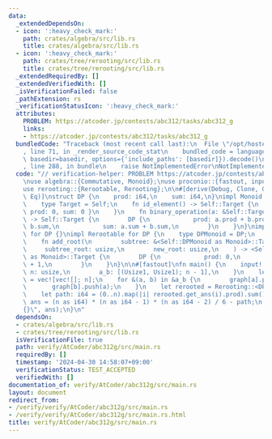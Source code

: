 ```yaml
---
data:
  _extendedDependsOn:
  - icon: ':heavy_check_mark:'
    path: crates/algebra/src/lib.rs
    title: crates/algebra/src/lib.rs
  - icon: ':heavy_check_mark:'
    path: crates/tree/rerooting/src/lib.rs
    title: crates/tree/rerooting/src/lib.rs
  _extendedRequiredBy: []
  _extendedVerifiedWith: []
  _isVerificationFailed: false
  _pathExtension: rs
  _verificationStatusIcon: ':heavy_check_mark:'
  attributes:
    PROBLEM: https://atcoder.jp/contests/abc312/tasks/abc312_g
    links:
    - https://atcoder.jp/contests/abc312/tasks/abc312_g
  bundledCode: "Traceback (most recent call last):\n  File \"/opt/hostedtoolcache/Python/3.10.14/x64/lib/python3.10/site-packages/onlinejudge_verify/documentation/build.py\"\
    , line 71, in _render_source_code_stat\n    bundled_code = language.bundle(stat.path,\
    \ basedir=basedir, options={'include_paths': [basedir]}).decode()\n  File \"/opt/hostedtoolcache/Python/3.10.14/x64/lib/python3.10/site-packages/onlinejudge_verify/languages/rust.py\"\
    , line 288, in bundle\n    raise NotImplementedError\nNotImplementedError\n"
  code: "// verification-helper: PROBLEM https://atcoder.jp/contests/abc312/tasks/abc312_g\n\
    \nuse algebra::{Commutative, Monoid};\nuse proconio::{fastout, input, marker::Usize1};\n\
    use rerooting::{Rerootable, Rerooting};\n\n#[derive(Debug, Clone, Copy, PartialEq,\
    \ Eq)]\nstruct DP {\n    prod: i64,\n    sum: i64,\n}\nimpl Monoid for DP {\n\
    \    type Target = Self;\n    fn id_element() -> Self::Target {\n        DP {\
    \ prod: 0, sum: 0 }\n    }\n    fn binary_operation(a: &Self::Target, b: &Self::Target)\
    \ -> Self::Target {\n        DP {\n            prod: a.prod + b.prod + a.sum *\
    \ b.sum,\n            sum: a.sum + b.sum,\n        }\n    }\n}\nimpl Commutative\
    \ for DP {}\nimpl Rerootable for DP {\n    type DPMonoid = DP;\n    #[allow(unused_variables)]\n\
    \    fn add_root(\n        subtree: &<Self::DPMonoid as Monoid>::Target,\n   \
    \     subtree_root: usize,\n        new_root: usize,\n    ) -> <Self::DPMonoid\
    \ as Monoid>::Target {\n        DP {\n            prod: 0,\n            sum: subtree.sum\
    \ + 1,\n        }\n    }\n}\n\n#[fastout]\nfn main() {\n    input! {\n       \
    \ n: usize,\n        a_b: [(Usize1, Usize1); n - 1],\n    }\n    let mut graph\
    \ = vec![vec![]; n];\n    for &(a, b) in &a_b {\n        graph[a].push(b);\n \
    \       graph[b].push(a);\n    }\n    let rerooted = Rerooting::<DP>::new(&graph);\n\
    \    let path: i64 = (0..n).map(|i| rerooted.get_ans(i).prod).sum();\n    let\
    \ ans = (n as i64) * (n as i64 - 1) * (n as i64 - 2) / 6 - path;\n    println!(\"\
    {}\", ans);\n}\n"
  dependsOn:
  - crates/algebra/src/lib.rs
  - crates/tree/rerooting/src/lib.rs
  isVerificationFile: true
  path: verify/AtCoder/abc312g/src/main.rs
  requiredBy: []
  timestamp: '2024-04-30 14:58:07+09:00'
  verificationStatus: TEST_ACCEPTED
  verifiedWith: []
documentation_of: verify/AtCoder/abc312g/src/main.rs
layout: document
redirect_from:
- /verify/verify/AtCoder/abc312g/src/main.rs
- /verify/verify/AtCoder/abc312g/src/main.rs.html
title: verify/AtCoder/abc312g/src/main.rs
---
```

